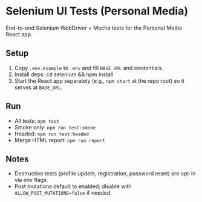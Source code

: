 # Selenium UI Tests (Personal Media)

End-to-end Selenium WebDriver + Mocha tests for the Personal Media React app.

## Setup

1. Copy `.env.example` to `.env` and fill `BASE_URL` and credentials.
2. Install deps:
   cd selenium && npm install
3. Start the React app separately (e.g., `npm start` at the repo root) so it serves at `BASE_URL`.

## Run

- All tests: `npm test`
- Smoke only: `npm run test:smoke`
- Headed: `npm run test:headed`
- Merge HTML report: `npm run report`

## Notes
- Destructive tests (profile update, registration, password reset) are opt-in via env flags.
- Post mutations default to enabled; disable with `ALLOW_POST_MUTATIONS=false` if needed.

